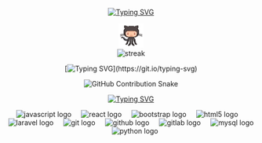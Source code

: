 <!-- Initial Section -->
<div align="center">


<!-- Introduction -->
[![Typing SVG](https://readme-typing-svg.herokuapp.com?font=Fira+Code&pause=1000&width=435&lines=Hi%2C+I'm+Rifki+Rahmatun+Hidayah)](https://git.io/typing-svg)

<img src="./assets/octocat.gif" alt="git" width="50" />

<!--
**RIFKIRH/RIFKIRH** is a ✨ _special_ ✨ repository because its `README.md` (this file) appears on your GitHub profile.

Here are some ideas to get you started:

- 🔭 I’m currently working on ...
- 🌱 I’m currently learning ...
- 👯 I’m looking to collaborate on ...
- 🤔 I’m looking for help with ...
- 💬 Ask me about ...
- 📫 How to reach me: ...
- 😄 Pronouns: ...
- ⚡ Fun fact: ...
https://media.giphy.com/media/6vj5quVNRhoQw/giphy.gif?cid=ecf05e47hostozo26mop76oazhp9zscat6bi4yqo213gi2h2&ep=v1_gifs_search&rid=giphy.gif&ct=g
-->


</div>
<div align="center">
 <img src="https://github-readme-streak-stats-seven-azure.vercel.app?user=RIFKIRH&theme=tokyonight-duo&hide_border=true&border_radius=2" alt="streak">
</div>

<div align="center">

[![Typing SVG](https://readme-typing-svg.herokuapp.com?font=Fira+Code&pause=1000&width=435&lines=Contributions+Under+Attack+!!)](https://git.io/typing-svg)

<picture>
  <!-- GitHub Contribution Snake -->
  
  ![GitHub Contribution Snake](https://github.com/RIFKIRH/RIFKIRH/blob/output/snake-cool.svg)

</picture>

<div align="center">

[![Typing SVG](https://readme-typing-svg.herokuapp.com?font=Fira+Code&pause=1000&color=31B5F7&width=435&lines=I+Usually+Usin)](https://git.io/typing-svg)
</div>

<div align="center">
  <img src="https://cdn.jsdelivr.net/gh/devicons/devicon/icons/javascript/javascript-original.svg" height="40" alt="javascript logo"  />
  <img width="12" />
  <img src="https://cdn.jsdelivr.net/gh/devicons/devicon/icons/react/react-original.svg" height="40" alt="react logo"  />
  <img width="12" />
  <img src="https://cdn.jsdelivr.net/gh/devicons/devicon/icons/bootstrap/bootstrap-original.svg" height="40" alt="bootstrap logo"  />
  <img width="12" />
  <img src="https://cdn.jsdelivr.net/gh/devicons/devicon/icons/html5/html5-original.svg" height="40" alt="html5 logo"  />
  <img width="12" />
  <img src="https://cdn.jsdelivr.net/gh/devicons/devicon/icons/laravel/laravel-original.svg" height="40" alt="laravel logo"  />
  <img width="12" />
  <img src="https://cdn.jsdelivr.net/gh/devicons/devicon/icons/git/git-original.svg" height="40" alt="git logo"  />
  <img width="12" />
  <img src="https://cdn.jsdelivr.net/gh/devicons/devicon/icons/github/github-original.svg" height="40" alt="github logo"  />
  <img width="12" />
  <img src="https://cdn.jsdelivr.net/gh/devicons/devicon/icons/gitlab/gitlab-original.svg" height="40" alt="gitlab logo"  />
  <img width="12" />
  <img src="https://cdn.jsdelivr.net/gh/devicons/devicon/icons/mysql/mysql-original.svg" height="40" alt="mysql logo"  />
  <img width="12" />
  <img src="https://cdn.jsdelivr.net/gh/devicons/devicon/icons/python/python-original.svg" height="40" alt="python logo"  />
</div>

###